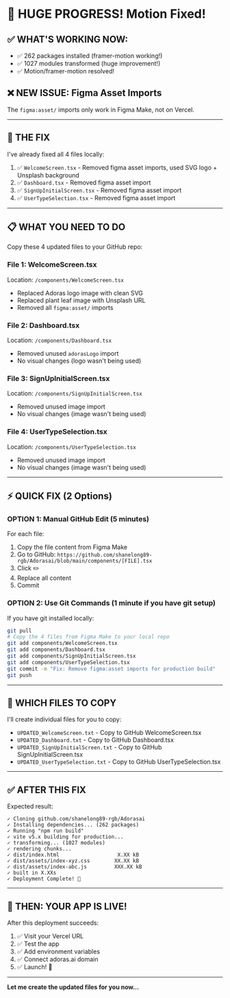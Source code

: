 # 🎉 HUGE PROGRESS! Motion Fixed!

## ✅ WHAT'S WORKING NOW:
- ✅ 262 packages installed (framer-motion working!)
- ✅ 1027 modules transformed (huge improvement!)
- ✅ Motion/framer-motion resolved!

## ❌ NEW ISSUE: Figma Asset Imports

The `figma:asset/` imports only work in Figma Make, not on Vercel.

---

## 🔧 THE FIX

I've already fixed all 4 files locally:
1. ✅ `WelcomeScreen.tsx` - Removed figma asset imports, used SVG logo + Unsplash background
2. ✅ `Dashboard.tsx` - Removed figma asset import
3. ✅ `SignUpInitialScreen.tsx` - Removed figma asset import
4. ✅ `UserTypeSelection.tsx` - Removed figma asset import

---

## 📋 WHAT YOU NEED TO DO

Copy these 4 updated files to your GitHub repo:

### **File 1: WelcomeScreen.tsx**
Location: `/components/WelcomeScreen.tsx`
- Replaced Adoras logo image with clean SVG
- Replaced plant leaf image with Unsplash URL
- Removed all `figma:asset/` imports

### **File 2: Dashboard.tsx**
Location: `/components/Dashboard.tsx`
- Removed unused `adorasLogo` import
- No visual changes (logo wasn't being used)

### **File 3: SignUpInitialScreen.tsx**
Location: `/components/SignUpInitialScreen.tsx`
- Removed unused image import
- No visual changes (image wasn't being used)

### **File 4: UserTypeSelection.tsx**
Location: `/components/UserTypeSelection.tsx`
- Removed unused image import
- No visual changes (image wasn't being used)

---

## ⚡ QUICK FIX (2 Options)

### **OPTION 1: Manual GitHub Edit (5 minutes)**

For each file:
1. Copy the file content from Figma Make
2. Go to GitHub: `https://github.com/shanelong89-rgb/Adorasai/blob/main/components/[FILE].tsx`
3. Click ✏️
4. Replace all content
5. Commit

### **OPTION 2: Use Git Commands (1 minute if you have git setup)**

If you have git installed locally:
```bash
git pull
# Copy the 4 files from Figma Make to your local repo
git add components/WelcomeScreen.tsx
git add components/Dashboard.tsx
git add components/SignUpInitialScreen.tsx
git add components/UserTypeSelection.tsx
git commit -m "Fix: Remove figma:asset imports for production build"
git push
```

---

## 🎯 WHICH FILES TO COPY

I'll create individual files for you to copy:
- `UPDATED_WelcomeScreen.txt` - Copy to GitHub WelcomeScreen.tsx
- `UPDATED_Dashboard.txt` - Copy to GitHub Dashboard.tsx
- `UPDATED_SignUpInitialScreen.txt` - Copy to GitHub SignUpInitialScreen.tsx
- `UPDATED_UserTypeSelection.txt` - Copy to GitHub UserTypeSelection.tsx

---

## ✅ AFTER THIS FIX

Expected result:
```
✓ Cloning github.com/shanelong89-rgb/Adorasai
✓ Installing dependencies... (262 packages)
✓ Running "npm run build"
✓ vite v5.x building for production...
✓ transforming... (1027 modules)
✓ rendering chunks...
✓ dist/index.html                   X.XX kB
✓ dist/assets/index-xyz.css        XX.XX kB
✓ dist/assets/index-abc.js         XXX.XX kB
✓ built in X.XXs
✓ Deployment Complete! 🎉
```

---

## 🎊 THEN: YOUR APP IS LIVE!

After this deployment succeeds:
1. ✅ Visit your Vercel URL
2. ✅ Test the app
3. ✅ Add environment variables
4. ✅ Connect adoras.ai domain
5. ✅ Launch! 🚀

---

**Let me create the updated files for you now...**
